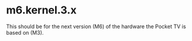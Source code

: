 m6.kernel.3.x
=============

This should be for the next version (M6) of the hardware the Pocket TV is based on (M3).
